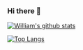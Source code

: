 ### Hi there 👋

[![William's github stats](https://github-readme-stats.vercel.app/api?username=wdesgardin&count_private=true&show_icons=true)](https://github.com/anuraghazra/github-readme-stats)

[![Top Langs](https://github-readme-stats.vercel.app/api/top-langs/?username=wdesgardin&layout=compact)](https://github.com/anuraghazra/github-readme-stats)
